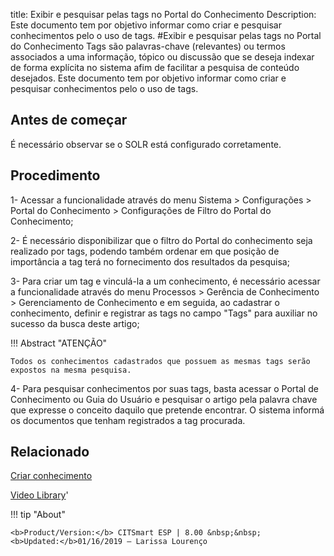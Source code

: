 title: Exibir e pesquisar pelas tags no Portal do Conhecimento
Description: Este documento tem por objetivo informar como criar e pesquisar conhecimentos pelo o uso de tags.
#Exibir e pesquisar pelas tags no Portal do Conhecimento
Tags são palavras-chave (relevantes) ou termos associados a uma informação, tópico ou discussão que se deseja indexar de forma explícita no sistema afim de facilitar a pesquisa de conteúdo desejados.
Este documento tem por objetivo informar como criar e pesquisar conhecimentos pelo o uso de tags.

Antes de começar
--------------------

É necessário observar se o SOLR está configurado corretamente.

Procedimento
----------------

1-  Acessar a funcionalidade através do menu Sistema \> Configurações \> Portal
    do Conhecimento \> Configurações de Filtro do Portal do Conhecimento;

2-  É necessário disponibilizar que o filtro do Portal do conhecimento seja
    realizado por tags, podendo também ordenar em que posição de importância a
    tag terá no fornecimento dos resultados da pesquisa;

3-  Para criar um tag e vinculá-la a um conhecimento, é necessário acessar a
    funcionalidade através do menu Processos \> Gerência de Conhecimento \>
    Gerenciamento de Conhecimento e em seguida, ao cadastrar o conhecimento,
    definir e registrar as tags no campo "Tags" para auxiliar no sucesso da
    busca deste artigo;

!!! Abstract "ATENÇÃO"  

    Todos os conhecimentos cadastrados que possuem as mesmas tags serão
    expostos na mesma pesquisa.

4-  Para pesquisar conhecimentos por suas tags, basta acessar o Portal de
    Conhecimento ou Guia do Usuário e pesquisar o artigo pela palavra chave que
    expresse o conceito daquilo que pretende encontrar. O sistema informá os
    documentos que tenham registrados a tag procurada.

Relacionado
---------------

[Criar conhecimento](/pt-br/citsmart-esp-8/processes/knowledge/use/create-knowledge.html)

<i class='fa fa-youtube-play  fa-2x' style='color:#97ce17;vertical-align: middle;'> </i> [Video Library](https://www.youtube.com/playlist?list=PLB5qK2uzf2RPwkqhQwYU_EpvvGd29tSTA)'

!!! tip "About"

    <b>Product/Version:</b> CITSmart ESP | 8.00 &nbsp;&nbsp;
    <b>Updated:</b>01/16/2019 – Larissa Lourenço
